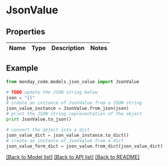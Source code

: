 # JsonValue


## Properties

Name | Type | Description | Notes
------------ | ------------- | ------------- | -------------

## Example

```python
from monday_code.models.json_value import JsonValue

# TODO update the JSON string below
json = "{}"
# create an instance of JsonValue from a JSON string
json_value_instance = JsonValue.from_json(json)
# print the JSON string representation of the object
print JsonValue.to_json()

# convert the object into a dict
json_value_dict = json_value_instance.to_dict()
# create an instance of JsonValue from a dict
json_value_form_dict = json_value.from_dict(json_value_dict)
```
[[Back to Model list]](../README.md#documentation-for-models) [[Back to API list]](../README.md#documentation-for-api-endpoints) [[Back to README]](../README.md)



